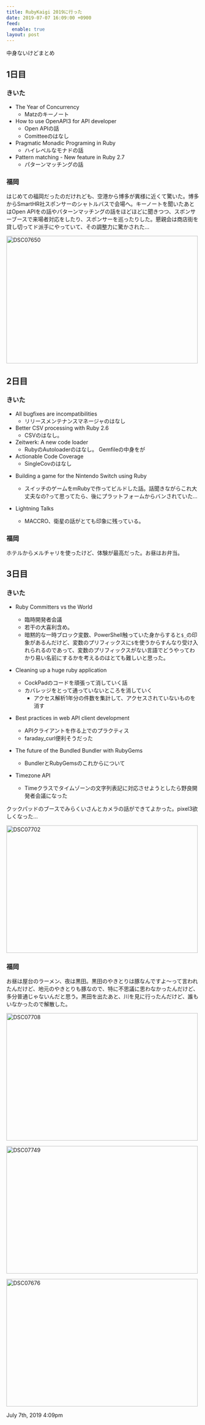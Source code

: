 ```yaml
---
title: RubyKaigi 2019に行った
date: 2019-07-07 16:09:00 +0900
feed:
  enable: true
layout: post
---
```

<p>中身ないけどまとめ</p>    <h2>1日目</h2>    <h3>きいた</h3>    <ul>      <li>        The Year of Concurrency        <ul>          <li>Matzのキーノート</li>        </ul>      </li>      <li>        How to use OpenAPI3 for API developer        <ul>          <li>Open APIの話</li>          <li>Comitteeのはなし</li>        </ul>      </li>      <li>        Pragmatic Monadic Programing in Ruby        <ul>          <li>ハイレベルなモナドの話</li>        </ul>      </li>      <li>        Pattern matching - New feature in Ruby 2.7        <ul>          <li>パターンマッチングの話</li>        </ul>      </li>    </ul>    <h3>福岡</h3>    <p>      はじめての福岡だったのだけれども、空港から博多が異様に近くて驚いた。博多からSmartHR社スポンサーのシャトルバスで会場へ。キーノートを聞いたあとはOpen      APIをの話やパターンマッチングの話をほどほどに聞きつつ、スポンサーブースで来場者対応をしたり、スポンサーを巡ったりした。懇親会は商店街を貸し切ってド派手にやっていて、その調整力に驚かされた…    </p>    <p>      <a data-flickr-embed="true" href="https://www.flickr.com/photos/uvb_76/33822870668/in/album-72157691104713593/" title="DSC07650" target="_blank"><img src="https://live.staticflickr.com/65535/33822870668_7b2d102e62.jpg" width="500" height="333" alt="DSC07650"></a>      <script async src="//embedr.flickr.com/assets/client-code.js" charset="utf-8"></script>    </p>    <h2>2日目</h2>    <h3>きいた</h3>    <ul>      <li>        All bugfixes are incompatibilities        <ul>          <li>リリースメンテナンスマネージャのはなし</li>        </ul>      </li>      <li>        Better CSV processing with Ruby 2.6        <ul>          <li>CSVのはなし。</li>        </ul>      </li>      <li>        Zeitwerk: A new code loader        <ul>          <li>RubyのAutoloaderのはなし。 Gemfileの中身をが</li>        </ul>      </li>      <li>        Actionable Code Coverage        <ul>          <li>SingleCovのはなし</li>        </ul>      </li>      <li>        <p>Building a game for the Nintendo Switch using Ruby</p>        <ul>          <li>            スイッチのゲームをmRubyで作ってビルドした話。話聞きながらこれ大丈夫なの?って思ってたら、後にプラットフォームからバンされていた…          </li>        </ul>      </li>      <li>        <p>Lightning Talks</p>        <ul>          <li>MACCRO、衛星の話がとても印象に残っている。</li>        </ul>      </li>    </ul>    <h3>福岡</h3>    <p>ホテルからメルチャリを使ったけど、体験が最高だった。お昼はお弁当。</p>    <h2>3日目</h2>    <h3>きいた</h3>    <ul>      <li>        <p>Ruby Committers vs the World</p>        <ul>          <li>臨時開発者会議</li>          <li>若干の大喜利含め。</li>          <li>            暗黙的な一時ブロック変数、PowerShell触っていた身からすると<code>$_</code>の印象があるんだけど、変数のプリフィックスに<code>$</code>を使うからすんなり受け入れられるのであって、変数のプリフィックスがない言語でどうやってわかり易い名前にするかを考えるのはとても難しいと思った。          </li>        </ul>      </li>      <li>        <p>Cleaning up a huge ruby application</p>        <ul>          <li>CockPadのコードを頑張って消していく話</li>          <li>            カバレッジをとって通っていないところを消していく            <ul>              <li>                アクセス解析1年分の件数を集計して、アクセスされていないものを消す              </li>            </ul>          </li>        </ul>      </li>      <li>        <p>Best practices in web API client development</p>        <ul>          <li>APIクライアントを作る上でのプラクティス</li>          <li>faraday_curl便利そうだった</li>        </ul>      </li>      <li>        <p>The future of the Bundled Bundler with RubyGems</p>        <ul>          <li>BundlerとRubyGemsのこれからについて</li>        </ul>      </li>      <li>        <p>Timezone API</p>        <ul>          <li>            Timeクラスでタイムゾーンの文字列表記に対応させようとしたら野良開発者会議になった          </li>        </ul>      </li>    </ul>    <p>      クックパッドのブースでみらくいさんとカメラの話ができてよかった。pixel3欲しくなった…    </p>    <p>      <a data-flickr-embed="true" href="https://www.flickr.com/photos/uvb_76/32756985807/in/album-72157691104713593/" title="DSC07702" target="_blank"><img src="https://live.staticflickr.com/65535/32756985807_a449ee2584.jpg" width="500" height="333" alt="DSC07702"></a>      <script async src="//embedr.flickr.com/assets/client-code.js" charset="utf-8"></script>    </p>    <h3>福岡</h3>    <p>      お昼は屋台のラーメン、夜は黒田。黒田のやきとりは豚なんですよ〜って言われたんだけど、地元のやきとりも豚なので、特に不思議に思わなかったんだけど、多分普通じゃないんだと思う。黒田を出たあと、川を見に行ったんだけど、誰もいなかったので解散した。    </p>    <p>      <a data-flickr-embed="true" href="https://www.flickr.com/photos/uvb_76/33822870038/in/album-72157691104713593/" title="DSC07708" target="_blank"><img src="https://live.staticflickr.com/65535/33822870038_fe7e5b7fb7.jpg" width="500" height="333" alt="DSC07708"></a>      <script async src="//embedr.flickr.com/assets/client-code.js" charset="utf-8"></script>    </p>    <p>      <a data-flickr-embed="true" href="https://www.flickr.com/photos/uvb_76/32756985057/in/album-72157691104713593/" title="DSC07749" target="_blank"><img src="https://live.staticflickr.com/65535/32756985057_28c1a95b01.jpg" width="500" height="333" alt="DSC07749"></a>      <script async src="//embedr.flickr.com/assets/client-code.js" charset="utf-8"></script>    </p>    <p>      <a data-flickr-embed="true" href="https://www.flickr.com/photos/uvb_76/47773058302/in/album-72157691104713593/" title="DSC07676" target="_blank"><img src="https://live.staticflickr.com/65535/47773058302_087ea88d7d.jpg" width="500" height="333" alt="DSC07676"></a>      <script async src="//embedr.flickr.com/assets/client-code.js" charset="utf-8"></script>    </p>    <div id="footer">      <span id="timestamp"> July 7th, 2019 4:09pm </span>    </div>
